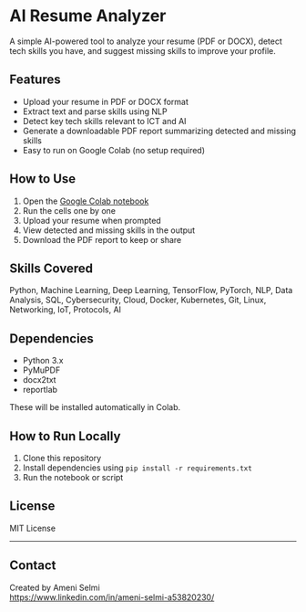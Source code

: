 # AI Resume Analyzer

A simple AI-powered tool to analyze your resume (PDF or DOCX), detect tech skills you have, and suggest missing skills to improve your profile.

## Features

- Upload your resume in PDF or DOCX format
- Extract text and parse skills using NLP
- Detect key tech skills relevant to ICT and AI
- Generate a downloadable PDF report summarizing detected and missing skills
- Easy to run on Google Colab (no setup required)

## How to Use

1. Open the [Google Colab notebook]([link-to-your-notebook](https://colab.research.google.com/notebooks/intro.ipynb))  
2. Run the cells one by one  
3. Upload your resume when prompted  
4. View detected and missing skills in the output  
5. Download the PDF report to keep or share

## Skills Covered

Python, Machine Learning, Deep Learning, TensorFlow, PyTorch, NLP, Data Analysis, SQL, Cybersecurity, Cloud, Docker, Kubernetes, Git, Linux, Networking, IoT, Protocols, AI

## Dependencies

- Python 3.x  
- PyMuPDF  
- docx2txt  
- reportlab  

These will be installed automatically in Colab.

## How to Run Locally

1. Clone this repository  
2. Install dependencies using `pip install -r requirements.txt`  
3. Run the notebook or script  

## License

MIT License

---

## Contact

Created by Ameni Selmi  
https://www.linkedin.com/in/ameni-selmi-a53820230/

